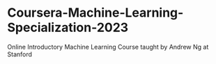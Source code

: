 # Coursera-Machine-Learning-Specialization-2023
Online Introductory Machine Learning Course taught by Andrew Ng at Stanford
